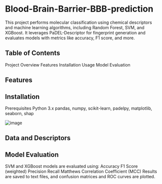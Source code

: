 # Blood-Brain-Barrier-BBB-prediction
This project performs molecular classification using chemical descriptors and machine learning algorithms, including Random Forest, SVM, and XGBoost. It leverages PaDEL-Descriptor for fingerprint generation and evaluates models with metrics like accuracy, F1 score, and more.

## Table of Contents
Project Overview
Features
Installation
Usage
Model Evaluation


## Features


## Installation
Prerequisites
Python 3.x
pandas, numpy, scikit-learn, padelpy, matplotlib, seaborn, shap

![image](https://github.com/user-attachments/assets/05191995-80ae-4fb6-abb6-7e9a7df39d55)


## Data and Descriptors


## Model Evaluation
SVM and XGBoost models are evaluated using:
Accuracy
F1 Score (weighted)
Precision
Recall
Matthews Correlation Coefficient (MCC)
Results are saved to text files, and confusion matrices and ROC curves are plotted.

